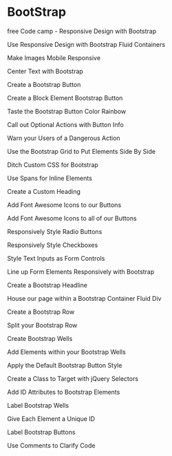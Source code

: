# BootStrap
free Code camp - Responsive Design with Bootstrap

Use Responsive Design with Bootstrap Fluid Containers 

Make Images Mobile Responsive 

Center Text with Bootstrap

Create a Bootstrap Button 

Create a Block Element Bootstrap Button 

Taste the Bootstrap Button Color Rainbow 

Call out Optional Actions with Button Info 

Warn your Users of a Dangerous Action 

Use the Bootstrap Grid to Put Elements Side By Side 

Ditch Custom CSS for Bootstrap 

Use Spans for Inline Elements 

Create a Custom Heading 

Add Font Awesome Icons to our Buttons 

Add Font Awesome Icons to all of our Buttons 

Responsively Style Radio Buttons 

Responsively Style Checkboxes 

Style Text Inputs as Form Controls

Line up Form Elements Responsively with Bootstrap 

Create a Bootstrap Headline 

House our page within a Bootstrap Container Fluid Div 

Create a Bootstrap Row 

Split your Bootstrap Row 

Create Bootstrap Wells 

Add Elements within your Bootstrap Wells 

Apply the Default Bootstrap Button Style 

Create a Class to Target with jQuery Selectors 

Add ID Attributes to Bootstrap Elements 

Label Bootstrap Wells 

Give Each Element a Unique ID 

Label Bootstrap Buttons 

Use Comments to Clarify Code
